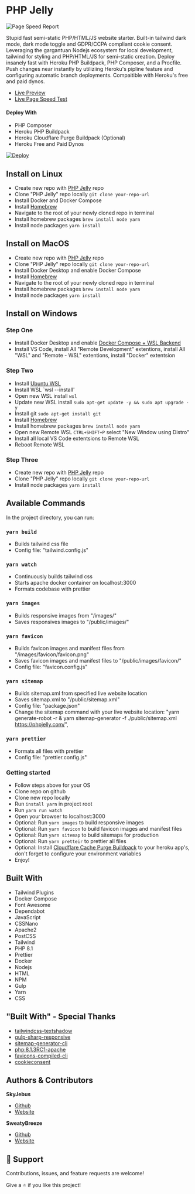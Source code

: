# PHP Jelly

![Page Speed Report](https://raw.githubusercontent.com/fuelviews/phpjelly/main/.github/images/pagespeed.jpg "Page Speed Report")

<description>Stupid fast semi-static PHP/HTML/JS website starter. Built-in tailwind dark mode, dark mode toggle and GDPR/CCPA compliant cookie consent. Leveraging the gargantuan Nodejs ecosystem for local development, tailwind for styling and PHP/HTML/JS for semi-static creation. Deploy insanely fast with Heroku PHP Buildpack, PHP Composer, and a Procfile. Push changes near instantly by utiliziing Heroku's pipline feature and configuring automatic branch deployments. Compaitible with Heroku's free and paid dynos.</description>

- [Live Preview](https://phpjelly.com/ "Live View")
- [Live Page Speed Test](https://pagespeed.web.dev/report?url=https%3A%2F%2Fphpjelly.com%2F "Page Speed Report")

#### Deploy With

- PHP Composer
- Heroku PHP Buildpack
- Heroku Cloudflare Purge Buildpack (Optional)
- Heroku Free and Paid Dynos

[![Deploy](https://www.herokucdn.com/deploy/button.svg)](https://heroku.com/deploy?template=https://github.com/fuelviews/phpjelly)

## Install on Linux

- Create new repo with [PHP Jelly](https://github.com/fuelviews/phpjelly/generate) repo
- Clone "PHP Jelly" repo locally `git clone your-repo-url`
- Install Docker and Docker Compose
- Install [Homebrew]("https://brew.sh/")
- Navigate to the root of your newly cloned repo in terminal
- Install homebrew packages `brew install node yarn`
- Install node packages `yarn install`

## Install on MacOS

- Create new repo with [PHP Jelly](https://github.com/fuelviews/phpjelly/generate) repo
- Clone "PHP Jelly" repo locally `git clone your-repo-url`
- Install Docker Desktop and enable Docker Compose
- Install [Homebrew]("https://brew.sh/")
- Navigate to the root of your newly cloned repo in terminal
- Install homebrew packages `brew install node yarn`
- Install node packages `yarn install`

## Install on Windows

### Step One

- Install Docker Desktop and enable [Docker Compose + WSL Backend](https://docs.docker.com/desktop/windows/wsl/#:~:text=Start%20Docker%20Desktop%20from%20the,will%20be%20enabled%20by%20default.)
- Install VS Code, install All "Remote Development" extentions, install All "WSL" and "Remote - WSL" extentions, install "Docker" extentsion

### Step Two

- Install [Ubuntu WSL](https://www.microsoft.com/en-us/p/ubuntu/9nblggh4msv6?ocid=9nblggh4msv6_ORSEARCH_Bing&rtc=1&activetab=pivot:overviewtab)
- Install WSL `wsl --install'
- Open new WSL install `wsl`
- Update new WSL install `sudo apt-get update -y && sudo apt upgrade -y`
- Install git `sudo apt-get install git`
- Install [Homebrew](https://brew.sh/)
- Install homebrew packages `brew install node yarn`
- Open new Remote WSL `CTRL+SHIFT+P` select "New Window using Distro"
- Install all local VS Code extentsions to Remote WSL
- Reboot Remote WSL

### Step Three

- Create new repo with [PHP Jelly](https://github.com/fuelviews/phpjelly/generate) repo
- Clone "PHP Jelly" repo locally `git clone your-repo-url`
- Install node packages `yarn install`

## Available Commands

In the project directory, you can run:

### `yarn build`

- Builds tailwind css file
- Config file: "tailwind.config.js"

### `yarn watch`

- Continuously builds tailwind css
- Starts apache docker container on localhost:3000
- Formats codebase with prettier

### `yarn images`

- Builds responsive images from "/images/"
- Saves responsives images to "/public/images/"

### `yarn favicon`

- Builds favicon images and manifest files from "/images/favicon/favicon.png"
- Saves favicon images and manifest files to "/public/images/favicon/"
- Config file: "favicon.config.js"

### `yarn sitemap`

- Builds sitemap.xml from specified live website location
- Saves sitemap.xml to "/public/sitemap.xml"
- Config file: "package.json"
- Change the sitemap command with your live website location: "yarn generate-robot -r & yarn sitemap-generator -f ./public/sitemap.xml https://phpjelly.com/",

### `yarn prettier`

- Formats all files with prettier
- Config file: "prettier.config.js"

### Getting started

- Follow steps above for your OS
- Clone repo on github
- Clone new repo locally
- Run `install yarn` in project root
- Run `yarn run watch`
- Open your browser to localhost:3000
- Optional: Run `yarn images` to build responsive images
- Optional: Run `yarn favicon` to build favicon images and manifest files
- Optional: Run `yarn sitemap` to build sitemaps for production
- Optional: Run `yarn pretteir` to prettier all files
- Optional: Install [Cloudflare Cache Purge Buildpack]("https://github.com/jamesmartin/cloudflare-cache-purge-buildpack") to your heroku app's, don't forget to configure your environment variables
- Enjoy!

## Built With

- Tailwind Plugins
- Docker Compose
- Font Awesome
- Dependabot
- JavaScript
- CSSNano
- Apache2
- PostCSS
- Tailwind
- PHP 8.1
- Prettier
- Docker
- Nodejs
- HTML
- NPM
- Gulp
- Yarn
- CSS

## "Built With" - Special Thanks

- [tailwindcss-textshadow](https://github.com/iunteq/tailwindcss-textShadow)
- [gulp-sharp-responsive](https://github.com/khalyomede/gulp-sharp-responsive)
- [sitemap-generator-cli](https://www.npmjs.com/package/sitemap-generator-cli)
- [php:8.1.3RC1-apache](https://registry.hub.docker.com/layers/php/library/php/8.1.3RC1-apache/images/sha256-584796346e375a811b018950c459e47d82891dc2899a96785ef1c56865f50e0c?context=explore)
- [favicons-compiled-cli](https://github.com/kodingdotninja/favicons-compiled)
- [cookieconsent](https://github.com/orestbida/cookieconsent)

## Authors & Contributors

**SkyJebus**

- [Github](https://github.com/skyjebus "SkyJebus Profile")
- [Website](https://fuelviews.com "Fuelviews.com")

**SweatyBreeze**

- [Github](https://github.com/sweatybreeze "SweatyBreeze Profile")
- [Website](https://fuelviews.com "Fuelviews.com")

## 🤝 Support

Contributions, issues, and feature requests are welcome!

Give a ⭐️ if you like this project!
